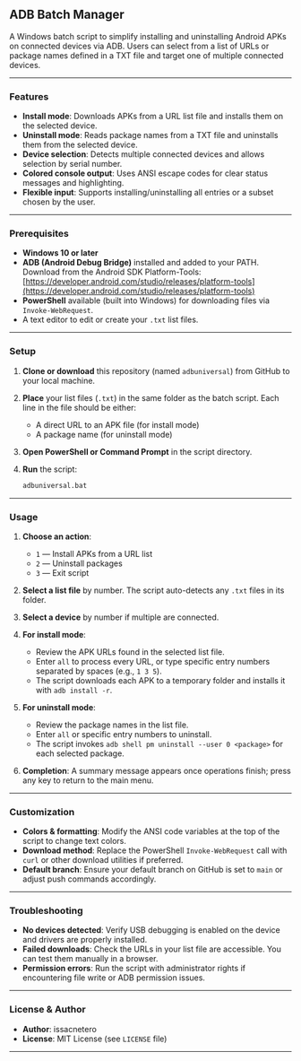 ## ADB Batch Manager

A Windows batch script to simplify installing and uninstalling Android APKs on connected devices via ADB. Users can select from a list of URLs or package names defined in a TXT file and target one of multiple connected devices.

---

### Features

* **Install mode**: Downloads APKs from a URL list file and installs them on the selected device.
* **Uninstall mode**: Reads package names from a TXT file and uninstalls them from the selected device.
* **Device selection**: Detects multiple connected devices and allows selection by serial number.
* **Colored console output**: Uses ANSI escape codes for clear status messages and highlighting.
* **Flexible input**: Supports installing/uninstalling all entries or a subset chosen by the user.

---

### Prerequisites

* **Windows 10 or later**
* **ADB (Android Debug Bridge)** installed and added to your PATH. Download from the Android SDK Platform-Tools: [https://developer.android.com/studio/releases/platform-tools](https://developer.android.com/studio/releases/platform-tools)
* **PowerShell** available (built into Windows) for downloading files via `Invoke-WebRequest`.
* A text editor to edit or create your `.txt` list files.

---

### Setup

1. **Clone or download** this repository (named `adbuniversal`) from GitHub to your local machine.
2. **Place** your list files (`.txt`) in the same folder as the batch script. Each line in the file should be either:

   * A direct URL to an APK file (for install mode)
   * A package name (for uninstall mode)
3. **Open PowerShell or Command Prompt** in the script directory.
4. **Run** the script:

   ```bat
   adbuniversal.bat
   ```

---

### Usage

1. **Choose an action**:

   * `1` — Install APKs from a URL list
   * `2` — Uninstall packages
   * `3` — Exit script
2. **Select a list file** by number. The script auto-detects any `.txt` files in its folder.
3. **Select a device** by number if multiple are connected.
4. **For install mode**:

   * Review the APK URLs found in the selected list file.
   * Enter `all` to process every URL, or type specific entry numbers separated by spaces (e.g., `1 3 5`).
   * The script downloads each APK to a temporary folder and installs it with `adb install -r`.
5. **For uninstall mode**:

   * Review the package names in the list file.
   * Enter `all` or specific entry numbers to uninstall.
   * The script invokes `adb shell pm uninstall --user 0 <package>` for each selected package.
6. **Completion**: A summary message appears once operations finish; press any key to return to the main menu.

---

### Customization

* **Colors & formatting**: Modify the ANSI code variables at the top of the script to change text colors.
* **Download method**: Replace the PowerShell `Invoke-WebRequest` call with `curl` or other download utilities if preferred.
* **Default branch**: Ensure your default branch on GitHub is set to `main` or adjust push commands accordingly.

---

### Troubleshooting

* **No devices detected**: Verify USB debugging is enabled on the device and drivers are properly installed.
* **Failed downloads**: Check the URLs in your list file are accessible. You can test them manually in a browser.
* **Permission errors**: Run the script with administrator rights if encountering file write or ADB permission issues.

---

### License & Author

* **Author**: issacnetero
* **License**: MIT License (see `LICENSE` file)

---
